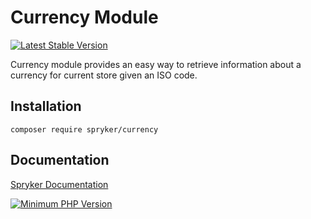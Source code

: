 # Currency Module
[![Latest Stable Version](https://poser.pugx.org/spryker/currency/v/stable.svg)](https://packagist.org/packages/spryker/currency)

Currency module provides an easy way to retrieve information about a currency for current store given an ISO code.

## Installation

```
composer require spryker/currency
```

## Documentation

[Spryker Documentation](https://docs.spryker.com)

[![Minimum PHP Version](https://img.shields.io/badge/php-%3E%3D%207.4-8892BF.svg)](https://php.net/)

